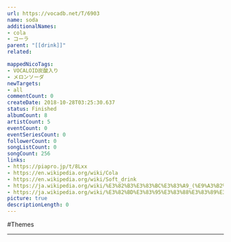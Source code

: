 ```yaml
---
url: https://vocadb.net/T/6903
name: soda
additionalNames: 
- cola
- コーラ
parent: "[[drink]]"
related:

mappedNicoTags:
- VOCALOID炭酸入り
- メロンソーダ
newTargets:
- all
commentCount: 0
createDate: 2018-10-28T03:25:30.637
status: Finished
albumCount: 8
artistCount: 5
eventCount: 0
eventSeriesCount: 0
followerCount: 0
songListCount: 0
songCount: 256
links: 
- https://piapro.jp/t/8Lxx
- https://en.wikipedia.org/wiki/Cola
- https://en.wikipedia.org/wiki/Soft_drink
- https://ja.wikipedia.org/wiki/%E3%82%B3%E3%83%BC%E3%83%A9_(%E9%A3%B2%E6%96%99)
- https://ja.wikipedia.org/wiki/%E3%82%BD%E3%83%95%E3%83%88%E3%83%89%E3%83%AA%E3%83%B3%E3%82%AF
picture: true
descriptionLength: 0
---
```


#Themes



---

